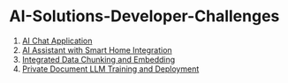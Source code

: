 # AI-Solutions-Developer-Challenges
1. [AI Chat Application](https://github.com/EaseMe-Solutions/AI-Solutions-Developer-Challenges/blob/main/1.%20AI%20Chat%20Application.md)
2. [AI Assistant with Smart Home Integration](https://github.com/EaseMe-Solutions/AI-Solutions-Developer-Challenges/blob/main/2.%20AI%20Assistant%20with%20Smart%20Home%20Integration.md)
3. [Integrated Data Chunking and Embedding](https://github.com/EaseMe-Solutions/AI-Solutions-Developer-Challenges/blob/main/3.%20Integrated%20Data%20Chunking%20and%20Embedding.md)
4. [Private Document LLM Training and Deployment](https://github.com/EaseMe-Solutions/AI-Solutions-Developer-Challenges/blob/main/4.%20Private%20Document%20LLM%20Training%20and%20Deployment.md)
